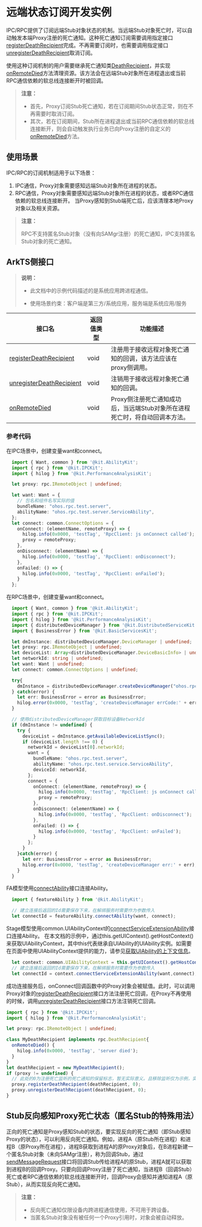 # 远端状态订阅开发实例
<!--Kit: IPC Kit-->
<!--Subsystem: Communication-->
<!--Owner: @xdx19211@luodonghui0157-->
<!--SE: @zhaopeng_gitee-->
<!--TSE: @maxiaorong2-->

IPC/RPC提供了订阅远端Stub对象状态的机制。当远端Stub对象死亡时，可以自动触发本端Proxy注册的死亡通知。这种死亡通知订阅需要调用指定接口[registerDeathRecipient](../reference/apis-ipc-kit/js-apis-rpc.md#registerdeathrecipient9-1)完成。不再需要订阅时，也需要调用指定接口[unregisterDeathRecipient](../reference/apis-ipc-kit/js-apis-rpc.md#unregisterdeathrecipient9-1)取消订阅。

使用这种订阅机制的用户需要继承死亡通知类[DeathRecipient](../reference/apis-ipc-kit/js-apis-rpc.md#deathrecipient)，并实现[onRemoteDied](../reference/apis-ipc-kit/js-apis-rpc.md#onremotedied)方法清理资源。该方法会在远端Stub对象所在进程退出或当前RPC通信依赖的软总线连接断开时被回调。

> **注意：**
> - 首先，Proxy订阅Stub死亡通知，若在订阅期间Stub状态正常，则在不再需要时取消订阅。 
> - 其次，若在订阅期间，Stub所在进程退出或当前RPC通信依赖的软总线连接断开，则会自动触发执行业务已向Proxy注册的自定义的[onRemoteDied](../reference/apis-ipc-kit/js-apis-rpc.md#onremotedied)方法。

## 使用场景

IPC/RPC的订阅机制适用于以下场景：</br>
1. IPC通信，Proxy对象需要感知远端Stub对象所在进程的状态。
2. RPC通信，Proxy对象需要感知远端Stub对象所在进程的状态，或者RPC通信依赖的软总线连接断开。
当Proxy感知到Stub端死亡后，应该清理本地Proxy对象以及相关资源。
> **注意：** 
> 
> RPC不支持匿名Stub对象（没有向SAMgr注册）的死亡通知，IPC支持匿名Stub对象的死亡通知。

## ArkTS侧接口

> **说明：**
>
> - 此文档中的示例代码描述的是系统应用跨进程通信。
>
> - 使用场景约束：客户端是第三方/系统应用，服务端是系统应用/服务

| 接口名                                                       | 返回值类型 | 功能描述                                                     |
| ------------------------------------------------------------ | ---------- | ------------------------------------------------------------ |
| [registerDeathRecipient](../reference/apis-ipc-kit/js-apis-rpc.md#registerdeathrecipient9-1) | void       | 注册用于接收远程对象死亡通知的回调，该方法应该在proxy侧调用。 |
| [unregisterDeathRecipient](../reference/apis-ipc-kit/js-apis-rpc.md#unregisterdeathrecipient9-1) | void       | 注销用于接收远程对象死亡通知的回调。                         |
| [onRemoteDied](../reference/apis-ipc-kit/js-apis-rpc.md#onremotedied) | void       | Proxy侧注册死亡通知成功后，当远端Stub对象所在进程死亡时，将自动回调本方法。 |

### 参考代码

  在IPC场景中，创建变量want和connect。
  ```ts
    import { Want, common } from '@kit.AbilityKit';
    import { rpc } from '@kit.IPCKit';
    import { hilog } from '@kit.PerformanceAnalysisKit';

    let proxy: rpc.IRemoteObject | undefined;

    let want: Want = {
      // 包名和组件名写实际的值
      bundleName: "ohos.rpc.test.server",
      abilityName: "ohos.rpc.test.server.ServiceAbility",
    };
    let connect: common.ConnectOptions = {
      onConnect: (elementName, remoteProxy) => {
        hilog.info(0x0000, 'testTag', 'RpcClient: js onConnect called');
        proxy = remoteProxy;
      },
      onDisconnect: (elementName) => {
        hilog.info(0x0000, 'testTag', 'RpcClient: onDisconnect');
      },
      onFailed: () => {
        hilog.info(0x0000, 'testTag', 'RpcClient: onFailed');
      }
    };
  ```

  在RPC场景中，创建变量want和connect。
  ```ts 
    import { Want, common } from '@kit.AbilityKit';
    import { rpc } from '@kit.IPCKit';
    import { hilog } from '@kit.PerformanceAnalysisKit';
    import { distributedDeviceManager } from '@kit.DistributedServiceKit';
    import { BusinessError } from '@kit.BasicServicesKit';

    let dmInstance: distributedDeviceManager.DeviceManager | undefined;
    let proxy: rpc.IRemoteObject | undefined;
    let deviceList: Array<distributedDeviceManager.DeviceBasicInfo> | undefined;
    let networkId: string | undefined;
    let want: Want | undefined;
    let connect: common.ConnectOptions | undefined;

    try{
      dmInstance = distributedDeviceManager.createDeviceManager("ohos.rpc.test");
    } catch(error) {
      let err: BusinessError = error as BusinessError;
      hilog.error(0x0000, 'testTag', 'createDeviceManager errCode:' + err.code + ', errMessage:' + err.message);
    }

    // 使用distributedDeviceManager获取目标设备NetworkId
    if (dmInstance != undefined) {
      try {
        deviceList = dmInstance.getAvailableDeviceListSync();
        if (deviceList.length !== 0) {
          networkId = deviceList[0].networkId;
          want = {
            bundleName: "ohos.rpc.test.server",
            abilityName: "ohos.rpc.test.service.ServiceAbility",
            deviceId: networkId,
          };
          connect = {
            onConnect: (elementName, remoteProxy) => {
              hilog.info(0x0000, 'testTag', 'RpcClient: js onConnect called');
              proxy = remoteProxy;
            },
            onDisconnect: (elementName) => {
              hilog.info(0x0000, 'testTag', 'RpcClient: onDisconnect');
            },
            onFailed: () => {
              hilog.info(0x0000, 'testTag', 'RpcClient: onFailed');
            }
          };
        }
      }catch(error) {
        let err: BusinessError = error as BusinessError;
        hilog.error(0x0000, 'testTag', 'createDeviceManager err:' + err);
      }
    }
  ```

  FA模型使用[connectAbility](../reference/apis-ability-kit/js-apis-ability-featureAbility.md#featureabilityconnectability7)接口连接Ability。

  <!--code_no_check_fa-->
  ```ts
    import { featureAbility } from '@kit.AbilityKit';

    // 建立连接后返回的Id需要保存下来，在解绑服务时需要作为参数传入
    let connectId = featureAbility.connectAbility(want, connect);
  ```

  Stage模型使用common.UIAbilityContext的[connectServiceExtensionAbility](../reference/apis-ability-kit/js-apis-inner-application-uiAbilityContext.md#connectserviceextensionability)接口连接Ability。
  在本文档的示例中，通过this.getUIContext().getHostContext()来获取UIAbilityContext，其中this代表继承自UIAbility的UIAbility实例。如需要在页面中使用UIAbilityContext提供的能力，请参见[获取UIAbility的上下文信息](../application-models/uiability-usage.md#获取uiability的上下文信息)。

  <!--code_no_check-->
  ```ts
    let context: common.UIAbilityContext = this.getUIContext().getHostContext(); // UIAbilityContext
    // 建立连接后返回的Id需要保存下来，在解绑服务时需要作为参数传入
    let connectId = context.connectServiceExtensionAbility(want,connect);
   ```

  成功连接服务后，onConnect回调函数中的Proxy对象会被赋值。此时，可以调用Proxy对象的[registerDeathRecipient](../reference/apis-ipc-kit/js-apis-rpc.md#registerdeathrecipient9-1)接口方法注册死亡回调，在Proxy不再使用的时候，调用[unregisterDeathRecipient](../reference/apis-ipc-kit/js-apis-rpc.md#unregisterdeathrecipient9-1)接口方法注销死亡回调。

  ```ts
  import { rpc } from '@kit.IPCKit';
  import { hilog } from '@kit.PerformanceAnalysisKit';

  let proxy: rpc.IRemoteObject | undefined;

  class MyDeathRecipient implements rpc.DeathRecipient{
    onRemoteDied() {
      hilog.info(0x0000, 'testTag', 'server died');
    }
  }
  let deathRecipient = new MyDeathRecipient();
  if (proxy != undefined) {
    // 此处的0为注册死亡监听的死亡通知的保留标志，暂无实际意义。且移除监听仅为示例，实际移除时机由业务自行判断
    proxy.registerDeathRecipient(deathRecipient, 0);
    proxy.unregisterDeathRecipient(deathRecipient, 0);
  }
  ```

## Stub反向感知Proxy死亡状态（匿名Stub的特殊用法）

正向的死亡通知是Proxy感知Stub的状态，要实现反向的死亡通知（即Stub感知Proxy的状态），可以利用反向死亡通知。例如，进程A（原Stub所在进程）和进程B（原Proxy所在进程），进程B获取到进程A的原Proxy对象后，在B进程新建一个匿名Stub对象（未向SAMgr注册），称为回调Stub，通过[sendMessageRequest](../reference/apis-ipc-kit/js-apis-rpc.md#sendmessagerequest9-2)接口将回调Stub传给进程A的原Stub，进程A就可以获取到进程B的回调Proxy。只要向回调Proxy注册了死亡通知，当进程B（回调Stub）死亡或者RPC通信依赖的软总线连接断开时，回调Proxy会感知并通知进程A（原Stub），从而实现反向死亡通知。

> **注意：**
> - 反向死亡通知仅限设备内跨进程通信使用，不可用于跨设备。
> - 当匿名Stub对象没有被任何一个Proxy引用时，对象会被自动释放。
